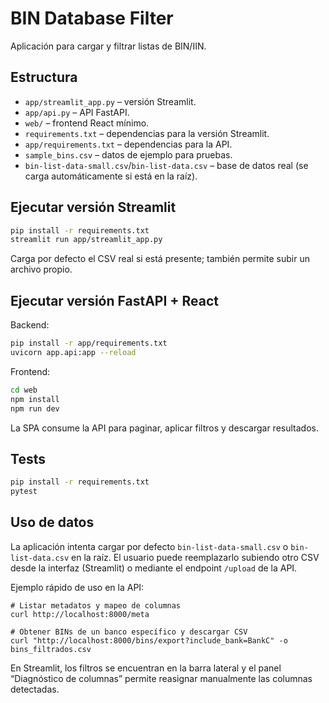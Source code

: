 # BIN Database Filter

Aplicación para cargar y filtrar listas de BIN/IIN.

## Estructura

- `app/streamlit_app.py` – versión Streamlit.
- `app/api.py` – API FastAPI.
- `web/` – frontend React mínimo.
- `requirements.txt` – dependencias para la versión Streamlit.
- `app/requirements.txt` – dependencias para la API.
- `sample_bins.csv` – datos de ejemplo para pruebas.
- `bin-list-data-small.csv`/`bin-list-data.csv` – base de datos real (se carga automáticamente si está en la raíz).

## Ejecutar versión Streamlit

```bash
pip install -r requirements.txt
streamlit run app/streamlit_app.py
```
Carga por defecto el CSV real si está presente; también permite subir un archivo propio.

## Ejecutar versión FastAPI + React

Backend:
```bash
pip install -r app/requirements.txt
uvicorn app.api:app --reload
```
Frontend:
```bash
cd web
npm install
npm run dev
```
La SPA consume la API para paginar, aplicar filtros y descargar resultados.

## Tests

```bash
pip install -r requirements.txt
pytest
```

## Uso de datos

La aplicación intenta cargar por defecto `bin-list-data-small.csv` o `bin-list-data.csv` en la raíz. El usuario puede reemplazarlo subiendo otro CSV desde la interfaz (Streamlit) o mediante el endpoint `/upload` de la API.

Ejemplo rápido de uso en la API:

```
# Listar metadatos y mapeo de columnas
curl http://localhost:8000/meta

# Obtener BINs de un banco específico y descargar CSV
curl "http://localhost:8000/bins/export?include_bank=BankC" -o bins_filtrados.csv
```

En Streamlit, los filtros se encuentran en la barra lateral y el panel “Diagnóstico de columnas” permite reasignar manualmente las columnas detectadas.
